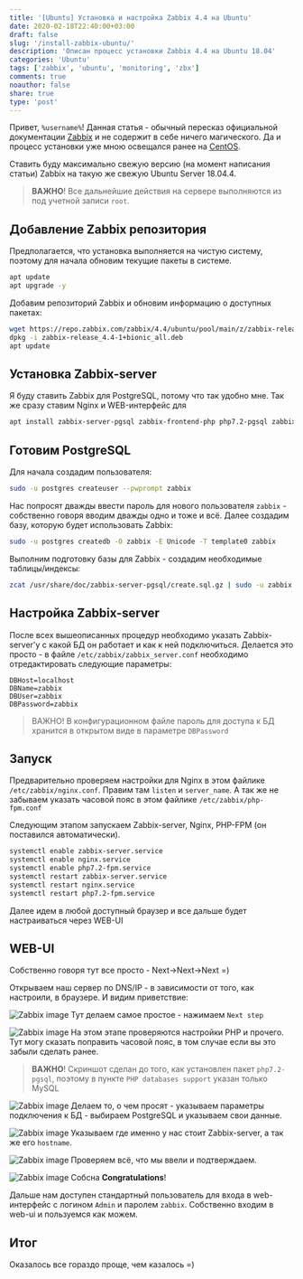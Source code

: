 ```yaml
---
title: '[Ubuntu] Установка и настройка Zabbix 4.4 на Ubuntu'
date: 2020-02-18T22:40:00+03:00
draft: false
slug: '/install-zabbix-ubuntu/'
description: 'Описан процесс установки Zabbix 4.4 на Ubuntu 18.04'
categories: 'Ubuntu'
tags: ['zabbix', 'ubuntu', 'monitoring', 'zbx']
comments: true
noauthor: false
share: true
type: 'post'
---
```

Привет, `%username%`! Данная статья - обычный пересказ официальной документации [Zabbix](https://www.zabbix.com/download?zabbix=4.4&os_distribution=ubuntu&os_version=18.04_bionic&db=postgresql&ws=nginx) и не содержит в себе ничего магического. Да и процесс установки уже мною освещался ранее на [CentOS](https://jtprog.ru/install-zabbix-centos/).

Ставить буду максимально свежую версию (на момент написания статьи) Zabbix на такую же свежую Ubuntu Server 18.04.4.

> **ВАЖНО**! Все дальнейшие действия на сервере выполняются из под учетной записи `root`.

## Добавление Zabbix репозитория

Предполагается, что установка выполняется на чистую систему, поэтому для начала обновим текущие пакеты в системе.
```bash
apt update
apt upgrade -y
```
Добавим репозиторий Zabbix и обновим информацию о доступных пакетах:

```bash
wget https://repo.zabbix.com/zabbix/4.4/ubuntu/pool/main/z/zabbix-release/zabbix-release_4.4-1+bionic_all.deb
dpkg -i zabbix-release_4.4-1+bionic_all.deb
apt update
```
## Установка Zabbix-server

Я буду ставить Zabbix для PostgreSQL, потому что так удобно мне. Так же сразу ставим Nginx и WEB-интерфейс для 
```bash
apt install zabbix-server-pgsql zabbix-frontend-php php7.2-pgsql zabbix-nginx-conf zabbix-agent -y
```

## Готовим PostgreSQL
Для начала создадим пользователя:
```bash
sudo -u postgres createuser --pwprompt zabbix
```
Нас попросят дважды ввести пароль для нового пользователя `zabbix` - собственно говоря вводим дважды одно и тоже и всё. Далее создадим базу, которую будет использовать Zabbix:
```bash
sudo -u postgres createdb -O zabbix -E Unicode -T template0 zabbix
```
Выполним подготовку базы для Zabbix - создадим необходимые таблицы/индексы:
```bash
zcat /usr/share/doc/zabbix-server-pgsql/create.sql.gz | sudo -u zabbix psql zabbix
```

## Настройка Zabbix-server
После всех вышеописанных процедур необходимо указать Zabbix-server'у с какой БД он работает и как к ней подключиться. Делается это просто - в файле `/etc/zabbix/zabbix_server.conf` необходимо отредактировать следующие параметры:
```
DBHost=localhost
DBName=zabbix
DBUser=zabbix
DBPassword=zabbix
```
> ВАЖНО! В конфигурационном файле пароль для доступа к БД хранится в открытом виде в параметре `DBPassword`

## Запуск

Предварительно проверяем настройки для Nginx в этом файлике `/etc/zabbix/nginx.conf`. Правим там `listen` и `server_name`. А так же не забываем указать часовой пояс в этом файлике `/etc/zabbix/php-fpm.conf`

Следующим этапом запускаем Zabbix-server, Nginx, PHP-FPM (он поставился автоматически).
```bash
systemctl enable zabbix-server.service
systemctl enable nginx.service
systemctl enable php7.2-fpm.service
systemctl restart zabbix-server.service
systemctl restart nginx.service
systemctl restart php7.2-fpm.service
```
Далее идем в любой доступный браузер и все дальше будет настраиваться через WEB-UI

## WEB-UI
Собственно говоря тут все просто - Next->Next->Next =)

Открываем наш сервер по DNS/IP - в зависимости от того, как настроили, в браузере. И видим приветствие:

![Zabbix image](img/1.png)
Тут делаем самое простое - нажимаем `Next step`

![Zabbix image](img/2.png)
На этом этапе проверяются настройки PHP и прочего. Тут могу сказать поправить часовой пояс, в том случае если вы это забыли сделать ранее.
> **ВАЖНО**! Скриншот сделан до того, как установлен пакет `php7.2-pgsql`, поэтому в пункте `PHP databases support` указан только MySQL

![Zabbix image](img/3.png)
Делаем то, о чем просят - указываем параметры подключения к БД - выбираем PostgreSQL и указываем свои данные.

![Zabbix image](img/4.png)
Указываем где именно у нас стоит Zabbix-server, а так же его `hostname`.

![Zabbix image](img/5.png)
Проверяем всё, что мы ввели и подтверждаем.

![Zabbix image](img/6.png)
Собсна **Congratulations**!

Дальше нам доступен стандартный пользователь для входа в web-интерфейс с логином `Admin` и паролем `zabbix`. Собственно входим в web-ui и пользуемся как можем.

## Итог
Оказалось все гораздо проще, чем казалось =)